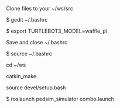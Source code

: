 
Clone files to your ~/ws/src

$ gedit ~/.bashrc

$ export TURTLEBOT3_MODEL=waffle_pi

Save and close ~/.bashrc

$ source ~/.bashrc

cd ~/ws

catkin_make

source devel/setup.bash

$ roslaunch pedsim_simulator combo.launch 
